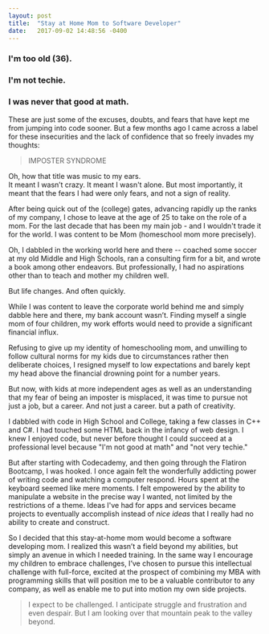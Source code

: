 ```yaml
---
layout: post
title:  "Stay at Home Mom to Software Developer"
date:   2017-09-02 14:48:56 -0400
---
```



### I'm too old (36).

### I'm not techie.

### I was never that good at math.



These are just some of the excuses, doubts, and fears that have kept me from jumping into code sooner. But a few months ago I came across a label for these insecurities and the lack of confidence  that so freely invades my thoughts: 

> IMPOSTER SYNDROME

Oh, how that title was music to my ears.  
   It meant I wasn’t crazy.
   It meant I wasn't alone.
   But most importantly, it meant that the fears I had were only fears, and not a sign of reality.

After being quick out of the (college) gates, advancing rapidly up the ranks of my company, I chose to leave at the age of 25 to take on the role of a mom.  For the last decade that has been my main job - and I wouldn't trade it for the world.  I was content to be Mom (homeschool mom more precisely).

Oh, I dabbled in the working world here and there -- coached some soccer at my old Middle and High Schools, ran a consulting firm for a bit, and wrote a book among other endeavors.  But professionally, I had no aspirations other than to teach and mother my children well.

But life changes.  And often quickly.

While I was content to leave the corporate world behind me and simply dabble here and there, my bank account wasn’t.  Finding myself a single mom of four children, my work efforts would need to provide a significant financial influx.  

Refusing to give up my identity of homeschooling mom, and unwilling to follow cultural norms for my kids due to circumstances rather then deliberate choices, I resigned myself to low expectations and barely kept my head above the financial drowning point for a number years.

But now, with kids at more independent ages as well as an understanding that my fear of being an imposter is misplaced, it was time to pursue not just a job, but a career.  And not just a career. but a path of creativity.

I dabbled with code in High School and College, taking a few classes in C++ and C#.  I had touched some HTML back in the infancy of web design.  I knew I enjoyed code, but never before thought I could succeed at a professional level because "I'm not good at math" and "not very techie."

But after starting with Codecademy, and then going through the Flatiron Bootcamp, I was hooked.  I once again felt the wonderfully addicting power of writing code and watching a computer respond. Hours spent at the keyboard seemed like mere moments.  I felt empowered by the ability to manipulate a website in the precise way I wanted, not limited by the restrictions of a theme.  Ideas I've had for apps and services became projects to eventually accomplish instead of *nice ideas* that I really had no ability to create and construct.

So I decided that this stay-at-home mom would become a software developing mom.  I realized this wasn’t a field beyond my abilities, but simply an avenue in which I needed training.  In the same way I encourage my children to embrace challenges, I’ve chosen to pursue this intellectual challenge with full-force, excited at the prospect of combining my MBA with programming skills that will position me to be a valuable contributor to any company, as well as enable me to put into motion my own side projects.

> I expect to be challenged.  I anticipate struggle and frustration and even despair.  But I am looking over that mountain peak to the valley beyond.
